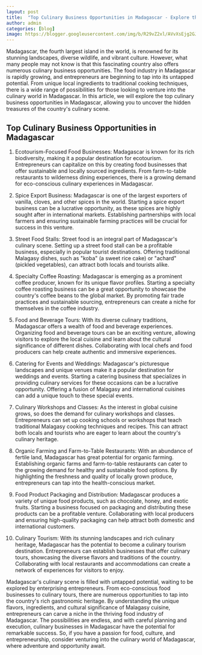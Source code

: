 ```yaml
---
layout: post
title:  "Top Culinary Business Opportunities in Madagascar - Explore the Untapped Potential"
author: admin
categories: [blog]
image: https://blogger.googleusercontent.com/img/b/R29vZ2xl/AVvXsEjg2GJrzJjwpVvM-6gcx7TC__-MwP7HfokGwppGAWH1r2wsyiW6KxbzQ2PCG052q9lJiaWyJP7EMRLAg99905MaK6d8T2CS6TMbuAQDnyfaO26ur0aGC9T46gnjKzxnLXsBzLev0ppnO2C98IR9uLJXcam4hrSm0wLrECfaR9quTPJQJUFPcx8H2GJw3M9l/s1600/images%20%283%29.jpeg
---
```





<p>Madagascar, the fourth largest island in the world, is renowned for its stunning landscapes, diverse wildlife, and vibrant culture. However, what many people may not know is that this fascinating country also offers numerous culinary business opportunities. The food industry in Madagascar is rapidly growing, and entrepreneurs are beginning to tap into its untapped potential. From unique local ingredients to traditional cooking techniques, there is a wide range of possibilities for those looking to venture into the culinary world in Madagascar. In this article, we will explore the top culinary business opportunities in Madagascar, allowing you to uncover the hidden treasures of the country's culinary scene.</p>
<h2>Top Culinary Business Opportunities in Madagascar</h2>
<ol>
<li>
<p>Ecotourism-Focused Food Businesses: Madagascar is known for its rich biodiversity, making it a popular destination for ecotourism. Entrepreneurs can capitalize on this by creating food businesses that offer sustainable and locally sourced ingredients. From farm-to-table restaurants to wilderness dining experiences, there is a growing demand for eco-conscious culinary experiences in Madagascar.</p>
</li>
<li>
<p>Spice Export Business: Madagascar is one of the largest exporters of vanilla, cloves, and other spices in the world. Starting a spice export business can be a lucrative opportunity, as these spices are highly sought after in international markets. Establishing partnerships with local farmers and ensuring sustainable farming practices will be crucial for success in this venture.</p>
</li>
<li>
<p>Street Food Stalls: Street food is an integral part of Madagascar's culinary scene. Setting up a street food stall can be a profitable business, especially in popular tourist destinations. Offering traditional Malagasy dishes, such as &quot;koba&quot; (a sweet rice cake) or &quot;achard&quot; (pickled vegetables), can attract both locals and tourists alike.</p>
</li>
<li>
<p>Specialty Coffee Roasting: Madagascar is emerging as a prominent coffee producer, known for its unique flavor profiles. Starting a specialty coffee roasting business can be a great opportunity to showcase the country's coffee beans to the global market. By promoting fair trade practices and sustainable sourcing, entrepreneurs can create a niche for themselves in the coffee industry.</p>
</li>
<li>
<p>Food and Beverage Tours: With its diverse culinary traditions, Madagascar offers a wealth of food and beverage experiences. Organizing food and beverage tours can be an exciting venture, allowing visitors to explore the local cuisine and learn about the cultural significance of different dishes. Collaborating with local chefs and food producers can help create authentic and immersive experiences.</p>
</li>
<li>
<p>Catering for Events and Weddings: Madagascar's picturesque landscapes and unique venues make it a popular destination for weddings and events. Starting a catering business that specializes in providing culinary services for these occasions can be a lucrative opportunity. Offering a fusion of Malagasy and international cuisines can add a unique touch to these special events.</p>
</li>
<li>
<p>Culinary Workshops and Classes: As the interest in global cuisine grows, so does the demand for culinary workshops and classes. Entrepreneurs can set up cooking schools or workshops that teach traditional Malagasy cooking techniques and recipes. This can attract both locals and tourists who are eager to learn about the country's culinary heritage.</p>
</li>
<li>
<p>Organic Farming and Farm-to-Table Restaurants: With an abundance of fertile land, Madagascar has great potential for organic farming. Establishing organic farms and farm-to-table restaurants can cater to the growing demand for healthy and sustainable food options. By highlighting the freshness and quality of locally grown produce, entrepreneurs can tap into the health-conscious market.</p>
</li>
<li>
<p>Food Product Packaging and Distribution: Madagascar produces a variety of unique food products, such as chocolate, honey, and exotic fruits. Starting a business focused on packaging and distributing these products can be a profitable venture. Collaborating with local producers and ensuring high-quality packaging can help attract both domestic and international customers.</p>
</li>
<li>
<p>Culinary Tourism: With its stunning landscapes and rich culinary heritage, Madagascar has the potential to become a culinary tourism destination. Entrepreneurs can establish businesses that offer culinary tours, showcasing the diverse flavors and traditions of the country. Collaborating with local restaurants and accommodations can create a network of experiences for visitors to enjoy.</p>
</li>
</ol>
<p>Madagascar's culinary scene is filled with untapped potential, waiting to be explored by enterprising entrepreneurs. From eco-conscious food businesses to culinary tours, there are numerous opportunities to tap into the country's rich gastronomic heritage. By understanding the unique flavors, ingredients, and cultural significance of Malagasy cuisine, entrepreneurs can carve a niche in the thriving food industry of Madagascar. The possibilities are endless, and with careful planning and execution, culinary businesses in Madagascar have the potential for remarkable success. So, if you have a passion for food, culture, and entrepreneurship, consider venturing into the culinary world of Madagascar, where adventure and opportunity await.</p>


<div style="height:1px;" >
<a id="show_id" onclick="document.getElementById('spoiler_id').style.display=''; document.getElementById('show_id').style.display='none';"></a><span id="spoiler_id" style="display: none;"><a class="link" onclick="document.getElementById('spoiler_id').style.display='none'; document.getElementById('show_id').style.display='';"></a>
<div style="background-color: rgba(0, 0, 0, 0); margin: 1px;">
<div class="smallfont"><i><span style="font-size: 16px; font-weight: bold; margin-right: 3px;"></span></i><input onclick="if (this.parentNode.parentNode.getElementsByTagName('div')[1].getElementsByTagName('div')[0].style.display != '') { this.parentNode.parentNode.getElementsByTagName('div')[1].getElementsByTagName('div')[0].style.display = ''; this.innerText = ''; this.value = 'Hide'; } else { this.parentNode.parentNode.getElementsByTagName('div')[1].getElementsByTagName('div')[0].style.display = 'none'; this.innerText = ''; this.value = 'new posts'; }" style="background-color: #00000000; font-size: 16px; width: auto;" type="button" value="new posts" />
</div>
<div class="alt2" style="background-color: rgba(255, 255, 255, 0); margin: 0px; padding: 0px;">
<div style="display: none;" loading="lazy">



<div class="jontor" loading="lazy">
<script src="https://rawgit.com/rezamuhamad/rakinfo/master/sitemap.js"></script>
<script src="https:xselebgram.xyz/feeds/posts/default/?start-index=2510&max-results=10&amp;alt=json-in-script&amp;callback=rak_info_Load"></script>
</div></div></div></div></span>
</div>
